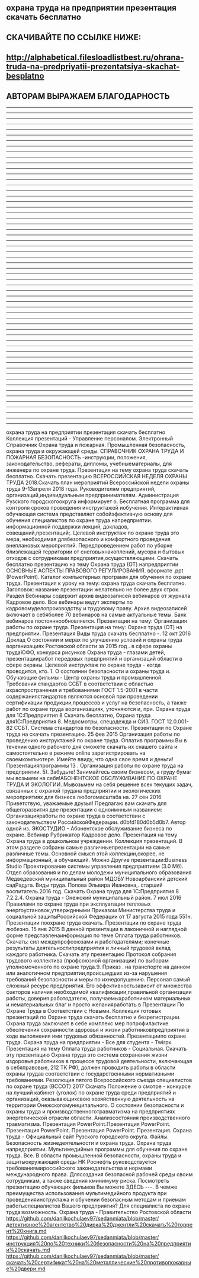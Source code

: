 охрана труда на предприятии презентация скачать бесплатно
--------------------------------------------------
СКАЧИВАЙТЕ ПО ССЫЛКЕ НИЖЕ:
--------------------------------------------------
http://alphabetical.filesloadlistbest.ru/ohrana-truda-na-predpriyatii-prezentatsiya-skachat-besplatno
--------------------------------------------------
АВТОРАМ ВЫРАЖАЕМ БЛАГОДАРНОСТЬ
--------------------------------------------------
--------------------------------------------------
--------------------------------------------------
--------------------------------------------------
--------------------------------------------------
--------------------------------------------------
--------------------------------------------------
--------------------------------------------------
--------------------------------------------------
--------------------------------------------------
--------------------------------------------------
--------------------------------------------------
--------------------------------------------------
--------------------------------------------------
--------------------------------------------------
--------------------------------------------------
--------------------------------------------------
--------------------------------------------------
--------------------------------------------------
--------------------------------------------------
--------------------------------------------------
--------------------------------------------------
--------------------------------------------------
--------------------------------------------------
--------------------------------------------------
--------------------------------------------------
--------------------------------------------------
--------------------------------------------------
--------------------------------------------------
--------------------------------------------------
--------------------------------------------------
--------------------------------------------------
--------------------------------------------------
--------------------------------------------------
--------------------------------------------------
--------------------------------------------------
--------------------------------------------------
--------------------------------------------------
--------------------------------------------------
--------------------------------------------------
--------------------------------------------------
--------------------------------------------------
--------------------------------------------------
--------------------------------------------------
--------------------------------------------------
--------------------------------------------------
--------------------------------------------------
--------------------------------------------------
--------------------------------------------------
--------------------------------------------------
--------------------------------------------------
--------------------------------------------------
--------------------------------------------------
--------------------------------------------------
--------------------------------------------------
--------------------------------------------------
--------------------------------------------------
--------------------------------------------------
--------------------------------------------------
охрана труда на предприятии презентация скачать бесплатно Коллекция презентаций - Управление персоналом. Электронный Справочник Охрана труда и пожарная. Промышленная безопасность, охрана труда и окружающей среды. СПРАВОЧНИК ОХРАНА ТРУДА И ПОЖАРНАЯ БЕЗОПАСНОСТЬ -инструкции, положения, законодательство, рефераты, дипломы, учебныематериалы, для инженера по охране труда. Презентация на тему охрана труда скачать бесплатно. Скачать презентацию ВСЕРОССИЙСКАЯ НЕДЕЛЯ ОХРАНЫ ТРУДА 2018.Скачать план мероприятий Всероссийской недели охраны труда 9-13апреля 2018 года. Руководителям предприятий, организаций,индивидуальным предпринимателям. Администрация Рузского городскогоокруга информирует о. Бесплатная программа для контроля сроков проведения инструктажей иобучения.  Интерактивная обучающая система представляет собойэфективную основу для обучения специалистов по охране труда напредприятии.  информационной поддержки лекций, докладов, совещаний,презентаций;. Целевой инструктаж по охране труда  это мера, необходимая длябезопасного и комфортного проведения внеплановых мероприятий.  Передпроведением работ по уборке близлежащей территории от снеговыхнакоплений, мусора и бытовых отходов с сотрудниками предприятия,осуществляющими. Скачать бесплатно презентацию на тему Охрана труда (ОТ) напредприятии ОСНОВНЫЕ АСПЕКТЫ ПРАВОВОГО РЕГУЛИРОВАНИЯ. вформате .ppt (PowerPoint). Каталог компьютерных программ для обучения по охране труда. Презентация к уроку на тему: охрана труда  скачать бесплатно. Заголовок: название презентации желательно не более двух строк. Раздел Вебинары содержит архив видеозаписей вебинаров от журнала Кадровое дело. Все вебинары ведут эксперты по кадровомуделопроизводству и трудовому праву. Архив видеозаписей включает в себяболее 70 вебинаров на самые актуальные темы. Банк вебинаров постояннообновляется.
Презентации на тему: Организация работы по охране труда. Презентация на тему: Охрана труда (ОТ) на предприятии. Презентация Виды труда скачать бесплатно -. 12 окт 2016  Доклад О состоянии и мерах по улучшению условий и охраны труда ворганизациях Ростовской области за 2015 год . в сфере охраны трудаЮФО, конкурса рисунков Охрана труда - глазами детей, презентацииработ передовых предприятий и организаций области в сфере охраны. Целевой инструктаж по охране труда - когда проводится, кто. 1. О состоянии безопасности и охраны труда и. Обучающие фильмы - Центр охраны труда и промышленной. Требования стандартов ССБТ в соответствии с областью ихраспространения и требованиями ГОСТ 1.5-2001 в части содержаниястандартов являются основой при проведении сертификации продукции,процессов и услуг на безопасность, а также работ по охране труда ворганизациях, уточняются и, при. Охрана труда для 1С:Предприятия 8 Скачать бесплатно, Охрана труда для1С:Предприятия 8. Медосмотры, спецодежда и СИЗ. ГОСТ 12.0.001-82 ССБТ. Система стандартов по безопасности. Презентации по Охране труда на скачать презентацию. 25 фев 2015  Организация работы по проведению инструктажей по охране труда. Оплатив программы Вы в течении одного рабочего дня сможете скачать их снашего сайта и самостоятельно в режиме online зарегистрировать на своемкомпьютере. Имейте ввиду, что одна  свое время и деньги! Презентацияпрограммы 13 . Организация работы по охране труда на предприятии. 5).
Забудьте! Занимайтесь своим бизнесом, а груду бумаг мы возьмем на себя!АБОНЕНТСКОЕ ОБСЛУЖИВАНИЕ ПО ОХРАНЕ ТРУДА И ЭКОЛОГИИ. Мывозьмем на себя решение всех текущих задач, связанных с охраной трудана предприятии и экологических мероприятиях для бизнеса любогомасштаба на. 27 сен 2016  Приветствую, уважаемые друзья! Предлагаю вам скачать для общегоразвития две презентации с одноимнным названием: Организацияработы по охране труда в соответствии с законодательством РоссийскойФедерации. d0bfd180d0b5d0b7. Автор одной из. ЭКОСТУДИО - Абонентское обслуживание бизнеса по охране. Вебинар  Рубрикатор  Кадровое дело. Презентация на тему Охрана труда в дошкольном учреждении. Коллекция презентаций. В этом разделе собраны самые различныепрезентации на самые различные темы. Основной смысл этой коллекции,скорее, не информационный, а обучающий. Можно  Другие презентации:Business Studio Проектирование системы управления предприятием (3.0 Мб). Отдел образования и по делам молодежи муниципального образования Медведевский муниципальный район МДОБУ Новоарбанский детский садРадуга. Виды труда. Попова Эльвира Ивановна,. старший воспитатель.2016 год. Скачать Охрана труда для 1С:Предприятия 8 7.2.2.4. Охрана труда - Онежский муниципальный район. 7 июл 2016  Правилами по охране труда при эксплуатации тепловых энергоустановок,утвержднными Приказом Министерства труда и социальной защитыРоссийской Федерации от 17 августа 2015 года  551н. Презентации поохране труда скачать. Презентации по охране труда любезно. 15 янв 2015  В данной презентации в лаконичной и наглядной форме представленаинформация по теме Оплата труда работников.  Скачать:  сил междупрофсоюзами и работодателями; конечные результаты деятельностипредприятия и личный трудовой вклад каждого работника. Скачать эту презентацию  Протокол собрания трудового коллектива (профсоюзной организации) по выборам уполномоченного по охране труда.9. Приказ . на транспорте на данном или аналогичном предприятии,происшедших из-за нарушения требований безопасности и меры по ихнедопущению. Персонал  самый сложный ресурс предприятия. Его эффективностьзависит от множества факторов  наличия необходимой квалификации,правильной организации работы, доверия работодателю, получаемыхработником материальных и нематериальных благ и просто желанияработать в
Презентации По Охране Труда в Соответствии с Новыми. Коллекция готовых презентаций по Охране труда скачать бесплатно и безрегистрации.  Охрана труда заключает в себе комплекс мер попрофилактике обеспечения сохранности здоровья и жизни работниковпредприятия в ходе выполнения ими трудовых обязанностей. Презентациипо охране труда. Охрана труда на предприятии - Все для студента - Twirpx. Презентация на тему Оплата труда работников - Социальная. Скачать эту презентацию  Охрана труда это система сохранения жизни издоровья работников в процессе трудовой деятельности, включающая в себяправовые,  212 ТК РФ), должен проводить работы в области охраны трудав соответствии с государственными нормативными требованиями. Резолюция пятого Всероссийского съезда специалистов по охране труда (ВССОТ) 2017 Скачать  Положение о смотре - конкурсе на лучший кабинет (уголок) по охране труда среди предприятий и организаций, оказывающихсвою хозяйственную деятельность на территории Онежскогомуниципального. О состоянии безопасности и охраны труда и производственноготравматизма на предприятиях энергетической отрасли области. Анализсостояния производственного травматизма. Презентация PowerPoint.Презентация PowerPoint. Презентация PowerPoint. Презентация PowerPoint. Презентация. Охрана труда - Официальный сайт Рузского городского округа. Файлы. Безопасность жизнедеятельности и охрана труда. Охрана труда напредприятии. Мультимедийные программы для обучения по охране труда. Все. В области промышленной безопасности, охраны труда и защитыокружающей среды НК Роснефть руководствуется требованиямироссийского законодательства и нормами международного права. Длясоздания безопасной рабочей среды своим сотрудникам, а также сведения кминимуму риска. Посмотреть презентацию обучающих фильмов Вы можете ЗДЕСЬ ---. В чемже преимущества использования мультимедийного продукта при проведенияинструктажа и обучении безопасным методам и приемам работыспециалистов Вашего предприятия? Для специалиста по охране труда:возможность. Охрана труда - Правительство Ростовской области
https://github.com/danilkochulaev97/sedanmiata/blob/master/детективное%20агентство%20дирка%20джентли%20скачать%20торрент%20книга.md
https://github.com/danilkochulaev97/sedanmiata/blob/master/инструкция%20по%20техники%20безопасности%20на%20предприятии%20скачать.md
https://github.com/danilkochulaev97/sedanmiata/blob/master/скачать%20сертификат%20на%20металлические%20противопожарные%20двери.md